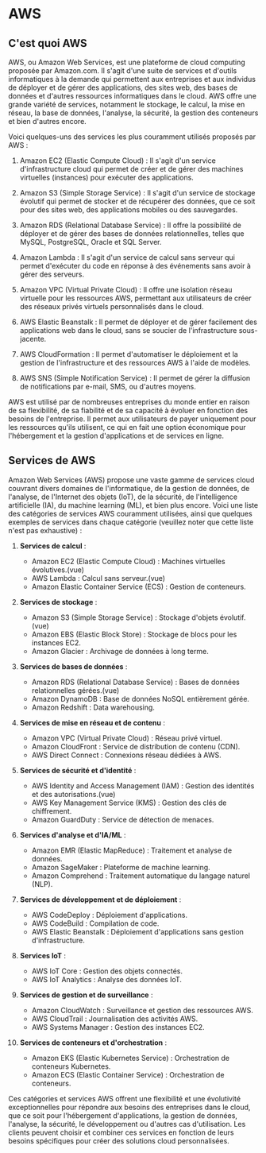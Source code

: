 # AWS

## C'est quoi AWS
AWS, ou Amazon Web Services, est une plateforme de cloud computing proposée par Amazon.com. Il s'agit d'une suite de services et d'outils informatiques à la demande qui permettent aux entreprises et aux individus de déployer et de gérer des applications, des sites web, des bases de données et d'autres ressources informatiques dans le cloud. AWS offre une grande variété de services, notamment le stockage, le calcul, la mise en réseau, la base de données, l'analyse, la sécurité, la gestion des conteneurs et bien d'autres encore.

Voici quelques-uns des services les plus couramment utilisés proposés par AWS :

1. Amazon EC2 (Elastic Compute Cloud) : Il s'agit d'un service d'infrastructure cloud qui permet de créer et de gérer des machines virtuelles (instances) pour exécuter des applications.

2. Amazon S3 (Simple Storage Service) : Il s'agit d'un service de stockage évolutif qui permet de stocker et de récupérer des données, que ce soit pour des sites web, des applications mobiles ou des sauvegardes.

3. Amazon RDS (Relational Database Service) : Il offre la possibilité de déployer et de gérer des bases de données relationnelles, telles que MySQL, PostgreSQL, Oracle et SQL Server.

4. Amazon Lambda : Il s'agit d'un service de calcul sans serveur qui permet d'exécuter du code en réponse à des événements sans avoir à gérer des serveurs.

5. Amazon VPC (Virtual Private Cloud) : Il offre une isolation réseau virtuelle pour les ressources AWS, permettant aux utilisateurs de créer des réseaux privés virtuels personnalisés dans le cloud.

6. AWS Elastic Beanstalk : Il permet de déployer et de gérer facilement des applications web dans le cloud, sans se soucier de l'infrastructure sous-jacente.

7. AWS CloudFormation : Il permet d'automatiser le déploiement et la gestion de l'infrastructure et des ressources AWS à l'aide de modèles.

8. AWS SNS (Simple Notification Service) : Il permet de gérer la diffusion de notifications par e-mail, SMS, ou d'autres moyens.

AWS est utilisé par de nombreuses entreprises du monde entier en raison de sa flexibilité, de sa fiabilité et de sa capacité à évoluer en fonction des besoins de l'entreprise. Il permet aux utilisateurs de payer uniquement pour les ressources qu'ils utilisent, ce qui en fait une option économique pour l'hébergement et la gestion d'applications et de services en ligne.


## Services de AWS
Amazon Web Services (AWS) propose une vaste gamme de services cloud couvrant divers domaines de l'informatique, de la gestion de données, de l'analyse, de l'Internet des objets (IoT), de la sécurité, de l'intelligence artificielle (IA), du machine learning (ML), et bien plus encore. Voici une liste des catégories de services AWS couramment utilisées, ainsi que quelques exemples de services dans chaque catégorie (veuillez noter que cette liste n'est pas exhaustive) :

1. **Services de calcul** :
   - Amazon EC2 (Elastic Compute Cloud) : Machines virtuelles évolutives.(vue)
   - AWS Lambda : Calcul sans serveur.(vue)
   - Amazon Elastic Container Service (ECS) : Gestion de conteneurs.

2. **Services de stockage** :
   - Amazon S3 (Simple Storage Service) : Stockage d'objets évolutif.(vue)
   - Amazon EBS (Elastic Block Store) : Stockage de blocs pour les instances EC2.
   - Amazon Glacier : Archivage de données à long terme.

3. **Services de bases de données** :
   - Amazon RDS (Relational Database Service) : Bases de données relationnelles gérées.(vue)
   - Amazon DynamoDB : Base de données NoSQL entièrement gérée.
   - Amazon Redshift : Data warehousing.

4. **Services de mise en réseau et de contenu** :
   - Amazon VPC (Virtual Private Cloud) : Réseau privé virtuel.
   - Amazon CloudFront : Service de distribution de contenu (CDN).
   - AWS Direct Connect : Connexions réseau dédiées à AWS.

5. **Services de sécurité et d'identité** :
   - AWS Identity and Access Management (IAM) : Gestion des identités et des autorisations.(vue)
   - AWS Key Management Service (KMS) : Gestion des clés de chiffrement.
   - Amazon GuardDuty : Service de détection de menaces.

6. **Services d'analyse et d'IA/ML** :
   - Amazon EMR (Elastic MapReduce) : Traitement et analyse de données.
   - Amazon SageMaker : Plateforme de machine learning.
   - Amazon Comprehend : Traitement automatique du langage naturel (NLP).

7. **Services de développement et de déploiement** :
   - AWS CodeDeploy : Déploiement d'applications.
   - AWS CodeBuild : Compilation de code.
   - AWS Elastic Beanstalk : Déploiement d'applications sans gestion d'infrastructure.

8. **Services IoT** :
   - AWS IoT Core : Gestion des objets connectés.
   - AWS IoT Analytics : Analyse des données IoT.

9. **Services de gestion et de surveillance** :
   - Amazon CloudWatch : Surveillance et gestion des ressources AWS.
   - AWS CloudTrail : Journalisation des activités AWS.
   - AWS Systems Manager : Gestion des instances EC2.

10. **Services de conteneurs et d'orchestration** :
    - Amazon EKS (Elastic Kubernetes Service) : Orchestration de conteneurs Kubernetes.
    - Amazon ECS (Elastic Container Service) : Orchestration de conteneurs.

Ces catégories et services AWS offrent une flexibilité et une évolutivité exceptionnelles pour répondre aux besoins des entreprises dans le cloud, que ce soit pour l'hébergement d'applications, la gestion de données, l'analyse, la sécurité, le développement ou d'autres cas d'utilisation. Les clients peuvent choisir et combiner ces services en fonction de leurs besoins spécifiques pour créer des solutions cloud personnalisées.
